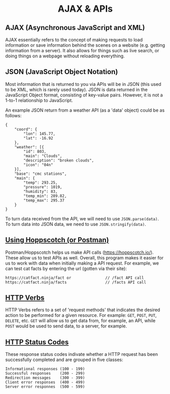 <h1 style="text-align:center">AJAX & APIs</h1>

## AJAX (Asynchronous JavaScript and XML)
AJAX essentially refers to the concept of making requests to load information or save information behind the scenes on a website (e.g. getting information from a server). It also allows for things such as live search, or doing things on a webpage without reloading everything. 

## JSON (JavaScript Object Notation)
Most information that is returned to you via APIs will be in JSON (this used to be XML, which is rarely used today). JSON is data returned in the JavaScript Object format, consisting of key-value pairs. However, it is not a 1-to-1 relationship to JavaScript. 

An example JSON return from a weather API (as a 'data' object) could be as follows:

    {
        "coord": {
            "lon": 145.77,
            "lat": -16.92
        },
        "weather": [{
            "id": 803,
            "main": "Clouds",
            "description": "broken clouds",
            "icon": "04n"
        }],
        "base": "cmc stations",
        "main": {
            "temp": 293.25,
            "pressure": 1019,
            "humidity": 83,
            "temp_min": 289.82,
            "temp_max": 295.37
        }
    }

To turn data received from the API, we will need to use ```JSON.parse(data)```. To turn data into JSON data, we need to use ```JSON.stringify(data)```. 

## [Using Hoppscotch (or Postman)](https://hoppscotch.io/)
Postman/Hoppscotch helps us make API calls (https://hoppscotch.io/). These allow us to test APIs as well. Overall, this program makes it easier for us to work with data when initially making a API request. For example, we can test cat facts by entering the url (gotten via their site):

    https://catfact.ninja/fact or               // /fact API call
    https://catfact.ninja/facts                 // /facts API call

## [HTTP Verbs](https://developer.mozilla.org/en-US/docs/Web/HTTP/Methods)
HTTP Verbs refers to a set of 'request methods' that indicates the desired action to be performed for a given resource. For example: ```GET```, ```POST```, ```PUT```, ```DELETE```, etc. ```GET``` will allow us to get data from, for example, an API, while ```POST``` would be used to send data, to a server, for example.

## [HTTP Status Codes](https://developer.mozilla.org/en-US/docs/Web/HTTP/Status)
These response status codes indivate whether a HTTP request has been successfully completed and are grouped in five classes:

    Informational responses (100 - 199)
    Successful responses    (200 - 299)
    Redirection messages    (300 - 399)
    Client error responses  (400 - 499)
    Server error responnes  (500 - 599)

